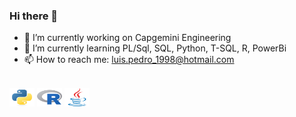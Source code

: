### Hi there 👋



- 🔭 I’m currently working on Capgemini Engineering
- 🌱 I’m currently learning PL/Sql, SQL, Python, T-SQL, R, PowerBi
- 📫 How to reach me: luis.pedro_1998@hotmail.com

<div style="display: inline_block"><br>
  <img align="center" alt="Luis-Python" height="30" width="40" src="https://raw.githubusercontent.com/devicons/devicon/master/icons/python/python-original.svg">
  <img align="center" alt="Luis-Csharp" height="30" width="40" src="https://github.com/devicons/devicon/blob/master/icons/r/r-original.svg">
  <img align="center" alt="Luis-Csharp" height="30" width="40" src="https://github.com/devicons/devicon/blob/master/icons/java/java-original.svg">
</div>
